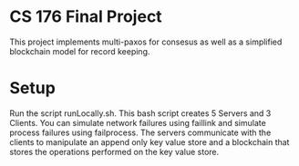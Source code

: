 # CS 176 Final Project
This project implements multi-paxos for consesus as well as a simplified blockchain model for record keeping.

# Setup
Run the script runLocally.sh. This bash script creates 5 Servers and 3 Clients. You can simulate network failures using faillink and simulate process failures using failprocess. 
The servers communicate with the clients to manipulate an append only key value store and a blockchain that stores the operations performed on the key value store.





